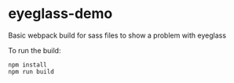 # eyeglass-demo
Basic webpack build for sass files to show a problem with eyeglass

To run the build:

```
npm install
npm run build
```
